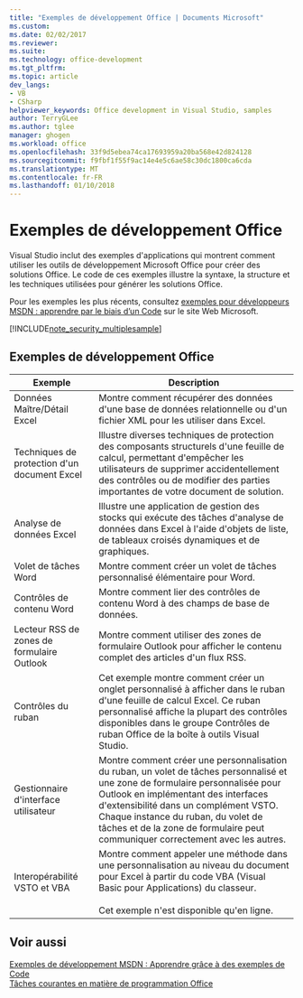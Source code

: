 ```yaml
---
title: "Exemples de développement Office | Documents Microsoft"
ms.custom: 
ms.date: 02/02/2017
ms.reviewer: 
ms.suite: 
ms.technology: office-development
ms.tgt_pltfrm: 
ms.topic: article
dev_langs:
- VB
- CSharp
helpviewer_keywords: Office development in Visual Studio, samples
author: TerryGLee
ms.author: tglee
manager: ghogen
ms.workload: office
ms.openlocfilehash: 33f9d5ebea74ca17693959a20ba568e42d824128
ms.sourcegitcommit: f9fbf1f55f9ac14e4e5c6ae58c30dc1800ca6cda
ms.translationtype: MT
ms.contentlocale: fr-FR
ms.lasthandoff: 01/10/2018
---
```

# <a name="office-development-samples"></a>Exemples de développement Office
  Visual Studio inclut des exemples d'applications qui montrent comment utiliser les outils de développement Microsoft Office pour créer des solutions Office. Le code de ces exemples illustre la syntaxe, la structure et les techniques utilisées pour générer les solutions Office.  
  
 Pour les exemples les plus récents, consultez [exemples pour développeurs MSDN : apprendre par le biais d’un Code](http://go.microsoft.com/fwlink/?LinkID=248199) sur le site Web Microsoft.  
  
 [!INCLUDE[note_security_multiplesample](../vsto/includes/note-security-multiplesample-md.md)]  
  
## <a name="office-development-samples"></a>Exemples de développement Office  
  
|Exemple|Description|  
|------------|-----------------|  
|Données Maître/Détail Excel|Montre comment récupérer des données d'une base de données relationnelle ou d'un fichier XML pour les utiliser dans Excel.|  
|Techniques de protection d'un document Excel|Illustre diverses techniques de protection des composants structurels d'une feuille de calcul, permettant d'empêcher les utilisateurs de supprimer accidentellement des contrôles ou de modifier des parties importantes de votre document de solution.|  
|Analyse de données Excel|Illustre une application de gestion des stocks qui exécute des tâches d'analyse de données dans Excel à l'aide d'objets de liste, de tableaux croisés dynamiques et de graphiques.|  
|Volet de tâches Word|Montre comment créer un volet de tâches personnalisé élémentaire pour Word.|  
|Contrôles de contenu Word|Montre comment lier des contrôles de contenu Word à des champs de base de données.|  
|Lecteur RSS de zones de formulaire Outlook|Montre comment utiliser des zones de formulaire Outlook pour afficher le contenu complet des articles d'un flux RSS.|  
|Contrôles du ruban|Cet exemple montre comment créer un onglet personnalisé à afficher dans le ruban d'une feuille de calcul Excel. Ce ruban personnalisé affiche la plupart des contrôles disponibles dans le groupe Contrôles de ruban Office de la boîte à outils Visual Studio.|  
|Gestionnaire d'interface utilisateur|Montre comment créer une personnalisation du ruban, un volet de tâches personnalisé et une zone de formulaire personnalisée pour Outlook en implémentant des interfaces d'extensibilité dans un complément VSTO. Chaque instance du ruban, du volet de tâches et de la zone de formulaire peut communiquer correctement avec les autres.|  
|Interopérabilité VSTO et VBA|Montre comment appeler une méthode dans une personnalisation au niveau du document pour Excel à partir du code VBA (Visual Basic pour Applications) du classeur.<br /><br /> Cet exemple n'est disponible qu'en ligne.|  
  
## <a name="see-also"></a>Voir aussi  
 [Exemples de développement MSDN : Apprendre grâce à des exemples de Code](http://go.microsoft.com/fwlink/?LinkID=248199)   
 [Tâches courantes en matière de programmation Office](../vsto/common-tasks-in-office-programming.md)  
  
  